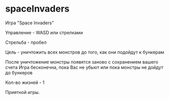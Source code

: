 # spaceInvaders
Игра "Space Invaders"

Управление - WASD или стрелками

Стрельба - пробел

Цель - уничтожить всех монстров до того, как они подойдут к бункерам

После уничтожение монстры появятся заново с сохранением вашего счета
Игра бесконечна, пока Вас не убьют или пока монстры не дойдут до бункеров

Кол-во жизней - 1

Приятной игры.
